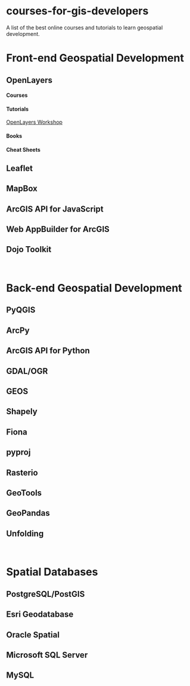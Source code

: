 # courses-for-gis-developers
A list of the best online courses and tutorials to learn geospatial development.

<h1>Front-end Geospatial Development</h1>

<h2>OpenLayers</h2>
<h4>Courses</h4>
<h4>Tutorials</h4>
<a href="https://openlayers.org/workshop/en/">OpenLayers Workshop</a>
<h4>Books</h4>
<h4>Cheat Sheets</h4>



<h2>Leaflet</h2>

<h2>MapBox</h2>

<h2>ArcGIS API for JavaScript</h2>

<h2>Web AppBuilder for ArcGIS</h2>

<h2>Dojo Toolkit</h2>

<br>

<h1>Back-end Geospatial Development</h1>

<h2>PyQGIS</h2>

<h2>ArcPy</h2>

<h2>ArcGIS API for Python</h2>

<h2>GDAL/OGR</h2>

<h2>GEOS</h2>

<h2>Shapely</h2>

<h2>Fiona</h2>

<h2>pyproj</h2>

<h2>Rasterio</h2>

<h2>GeoTools</h2>

<h2>GeoPandas</h2>

<h2>Unfolding</h2>

<br>

<h1>Spatial Databases</h1>

<h2>PostgreSQL/PostGIS</h2>

<h2>Esri Geodatabase</h2>

<h2>Oracle Spatial</h2>

<h2>Microsoft SQL Server</h2>

<h2>MySQL</h2>


